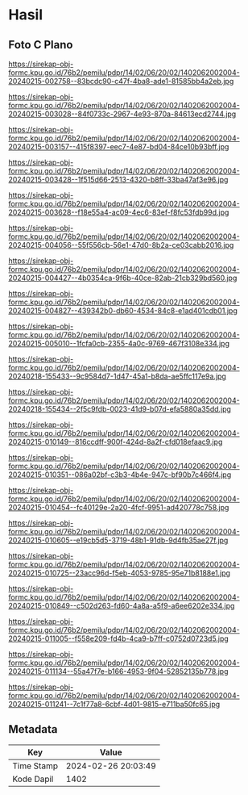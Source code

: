 # Hasil

## Foto C Plano

https://sirekap-obj-formc.kpu.go.id/76b2/pemilu/pdpr/14/02/06/20/02/1402062002004-20240215-002758--83bcdc90-c47f-4ba8-ade1-81585bb4a2eb.jpg

https://sirekap-obj-formc.kpu.go.id/76b2/pemilu/pdpr/14/02/06/20/02/1402062002004-20240215-003028--84f0733c-2967-4e93-870a-84613ecd2744.jpg

https://sirekap-obj-formc.kpu.go.id/76b2/pemilu/pdpr/14/02/06/20/02/1402062002004-20240215-003157--415f8397-eec7-4e87-bd04-84ce10b93bff.jpg

https://sirekap-obj-formc.kpu.go.id/76b2/pemilu/pdpr/14/02/06/20/02/1402062002004-20240215-003428--1f515d66-2513-4320-b8ff-33ba47af3e96.jpg

https://sirekap-obj-formc.kpu.go.id/76b2/pemilu/pdpr/14/02/06/20/02/1402062002004-20240215-003628--f18e55a4-ac09-4ec6-83ef-f8fc53fdb99d.jpg

https://sirekap-obj-formc.kpu.go.id/76b2/pemilu/pdpr/14/02/06/20/02/1402062002004-20240215-004056--55f556cb-56e1-47d0-8b2a-ce03cabb2016.jpg

https://sirekap-obj-formc.kpu.go.id/76b2/pemilu/pdpr/14/02/06/20/02/1402062002004-20240215-004427--4b0354ca-9f6b-40ce-82ab-21cb329bd560.jpg

https://sirekap-obj-formc.kpu.go.id/76b2/pemilu/pdpr/14/02/06/20/02/1402062002004-20240215-004827--439342b0-db60-4534-84c8-e1ad401cdb01.jpg

https://sirekap-obj-formc.kpu.go.id/76b2/pemilu/pdpr/14/02/06/20/02/1402062002004-20240215-005010--1fcfa0cb-2355-4a0c-9769-467f3108e334.jpg

https://sirekap-obj-formc.kpu.go.id/76b2/pemilu/pdpr/14/02/06/20/02/1402062002004-20240218-155433--9c9584d7-1d47-45a1-b8da-ae5ffc117e9a.jpg

https://sirekap-obj-formc.kpu.go.id/76b2/pemilu/pdpr/14/02/06/20/02/1402062002004-20240218-155434--2f5c9fdb-0023-41d9-b07d-efa5880a35dd.jpg

https://sirekap-obj-formc.kpu.go.id/76b2/pemilu/pdpr/14/02/06/20/02/1402062002004-20240215-010149--816ccdff-900f-424d-8a2f-cfd018efaac9.jpg

https://sirekap-obj-formc.kpu.go.id/76b2/pemilu/pdpr/14/02/06/20/02/1402062002004-20240215-010351--086a02bf-c3b3-4b4e-947c-bf90b7c466f4.jpg

https://sirekap-obj-formc.kpu.go.id/76b2/pemilu/pdpr/14/02/06/20/02/1402062002004-20240215-010454--fc40129e-2a20-4fcf-9951-ad420778c758.jpg

https://sirekap-obj-formc.kpu.go.id/76b2/pemilu/pdpr/14/02/06/20/02/1402062002004-20240215-010605--e19cb5d5-3719-48b1-91db-9d4fb35ae27f.jpg

https://sirekap-obj-formc.kpu.go.id/76b2/pemilu/pdpr/14/02/06/20/02/1402062002004-20240215-010725--23acc96d-f5eb-4053-9785-95e71b8188e1.jpg

https://sirekap-obj-formc.kpu.go.id/76b2/pemilu/pdpr/14/02/06/20/02/1402062002004-20240215-010849--c502d263-fd60-4a8a-a5f9-a6ee6202e334.jpg

https://sirekap-obj-formc.kpu.go.id/76b2/pemilu/pdpr/14/02/06/20/02/1402062002004-20240215-011005--f558e209-fd4b-4ca9-b7ff-c0752d0723d5.jpg

https://sirekap-obj-formc.kpu.go.id/76b2/pemilu/pdpr/14/02/06/20/02/1402062002004-20240215-011134--55a47f7e-b166-4953-9f04-52852135b778.jpg

https://sirekap-obj-formc.kpu.go.id/76b2/pemilu/pdpr/14/02/06/20/02/1402062002004-20240215-011241--7c1f77a8-6cbf-4d01-9815-e711ba50fc65.jpg


## Metadata

| Key        | Value               |
| ---------- | ------------------- |
| Time Stamp | 2024-02-26 20:03:49 |
| Kode Dapil | 1402                |



